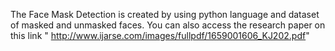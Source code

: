 The Face Mask Detection is created by using python language and dataset of masked and unmasked faces.
You can also access the research paper on this link " http://www.ijarse.com/images/fullpdf/1659001606_KJ202.pdf"
